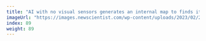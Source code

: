 ```yaml
---
title: "AI with no visual sensors generates an internal map to finds its way"
imageUrl: "https://images.newscientist.com/wp-content/uploads/2023/02/20143949/SEI_144041942.jpg?width=600"
index: 89
weight: 89
---
```

